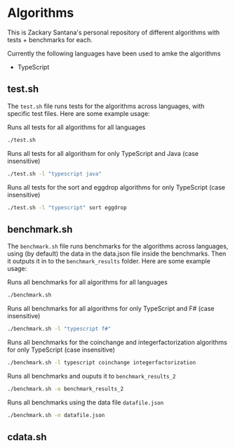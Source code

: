 # Algorithms

This is Zackary Santana's personal repository of different algorithms with tests + benchmarks for each.

Currently the following languages have been used to amke the algorithms
- TypeScript

## test.sh

The `test.sh` file runs tests for the algorithms across languages, with specific test files. Here are some example usage:

Runs all tests for all algorithms for all languages
```bash
./test.sh
```

Runs all tests for all algorithsm for only TypeScript and Java (case insensitive)
```bash
./test.sh -l "typescript java"
```

Runs all tests for the sort and eggdrop algorithms for only TypeScript (case insensitive)
```bash
./test.sh -l "typescript" sort eggdrop
```

## benchmark.sh

The `benchmark.sh` file runs benchmarks for the algorithms across languages, using (by default) the data in the data.json file inside the benchmarks. Then it outputs it in to the `benchmark_results` folder. Here are some example usage:

Runs all benchmarks for all algorithms for all languages
```bash
./benchmark.sh
```

Runs all benchmarks for all algorithms for only TypeScript and F# (case insensitive)
```bash
./benchmark.sh -l "typescript f#"
```

Runs all benchmarks for the coinchange and integerfactorization algorithms for only TypeScript (case insensitive)
```bash
./benchmark.sh -l typescript coinchange integerfactorization
```

Runs all benchmarks and ouputs it to `benchmark_results_2`
```bash
./benchmark.sh -o benchmark_results_2
```

Runs all benchmarks using the data file `datafile.json`
```bash
./benchmark.sh -n datafile.json
```


## cdata.sh